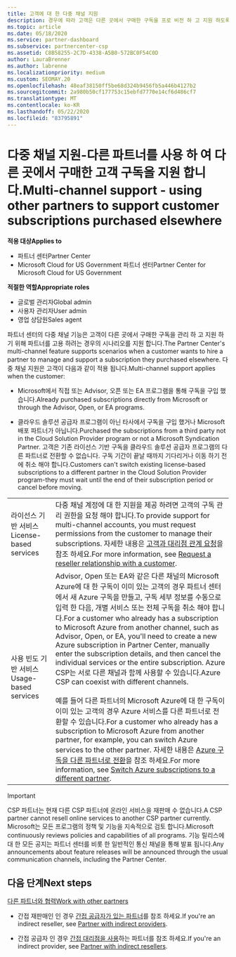```yaml
---
title: 고객에 대 한 다중 채널 지원
description: 경우에 따라 고객은 다른 곳에서 구매한 구독을 프로 비전 하 고 지원 하도록 고용 하고자 할 수 있습니다.
ms.topic: article
ms.date: 05/18/2020
ms.service: partner-dashboard
ms.subservice: partnercenter-csp
ms.assetid: C8B58255-2C7D-4338-A5B0-572BC0F54C0D
author: LauraBrenner
ms.author: labrenne
ms.localizationpriority: medium
ms.custom: SEOMAY.20
ms.openlocfilehash: 48eaf38150ff5be68d324b9456fb5a446b4127b2
ms.sourcegitcommit: 2a980b50cf177753c15ebfd7770e14cf6d486cf7
ms.translationtype: MT
ms.contentlocale: ko-KR
ms.lasthandoff: 05/22/2020
ms.locfileid: "83795891"
---
```

# <a name="multi-channel-support---using-other-partners-to-support-customer-subscriptions-purchased-elsewhere"></a><span data-ttu-id="095b2-103">다중 채널 지원-다른 파트너를 사용 하 여 다른 곳에서 구매한 고객 구독을 지원 합니다.</span><span class="sxs-lookup"><span data-stu-id="095b2-103">Multi-channel support - using other partners to support customer subscriptions purchased elsewhere</span></span>

<span data-ttu-id="095b2-104">**적용 대상**</span><span class="sxs-lookup"><span data-stu-id="095b2-104">**Applies to**</span></span>

- <span data-ttu-id="095b2-105">파트너 센터</span><span class="sxs-lookup"><span data-stu-id="095b2-105">Partner Center</span></span>
- <span data-ttu-id="095b2-106">Microsoft Cloud for US Government 파트너 센터</span><span class="sxs-lookup"><span data-stu-id="095b2-106">Partner Center for Microsoft Cloud for US Government</span></span>

<span data-ttu-id="095b2-107">**적절한 역할**</span><span class="sxs-lookup"><span data-stu-id="095b2-107">**Appropriate roles**</span></span>

- <span data-ttu-id="095b2-108">글로벌 관리자</span><span class="sxs-lookup"><span data-stu-id="095b2-108">Global admin</span></span>
- <span data-ttu-id="095b2-109">사용자 관리자</span><span class="sxs-lookup"><span data-stu-id="095b2-109">User admin</span></span>
- <span data-ttu-id="095b2-110">영업 상담원</span><span class="sxs-lookup"><span data-stu-id="095b2-110">Sales agent</span></span>

<span data-ttu-id="095b2-111">파트너 센터의 다중 채널 기능은 고객이 다른 곳에서 구매한 구독을 관리 하 고 지원 하기 위해 파트너를 고용 하려는 경우의 시나리오를 지원 합니다.</span><span class="sxs-lookup"><span data-stu-id="095b2-111">The Partner Center's multi-channel feature supports scenarios when a customer wants to hire a partner to manage and support a subscription they purchased elsewhere.</span></span> <span data-ttu-id="095b2-112">다중 채널 지원은 고객이 다음과 같이 적용 됩니다.</span><span class="sxs-lookup"><span data-stu-id="095b2-112">Multi-channel support applies when the customer:</span></span>

- <span data-ttu-id="095b2-113">Microsoft에서 직접 또는 Advisor, 오픈 또는 EA 프로그램을 통해 구독을 구입 했습니다.</span><span class="sxs-lookup"><span data-stu-id="095b2-113">Already purchased subscriptions directly from Microsoft or through the Advisor, Open, or EA programs.</span></span>

- <span data-ttu-id="095b2-114">클라우드 솔루션 공급자 프로그램이 아닌 타사에서 구독을 구입 했거나 Microsoft 배포 파트너가 아닙니다.</span><span class="sxs-lookup"><span data-stu-id="095b2-114">Purchased the subscriptions from a third party not in the Cloud Solution Provider program or not a Microsoft Syndication Partner.</span></span> <span data-ttu-id="095b2-115">고객은 기존 라이선스 기반 구독을 클라우드 솔루션 공급자 프로그램의 다른 파트너로 전환할 수 없습니다. 구독 기간이 끝날 때까지 기다리거나 이동 하기 전에 취소 해야 합니다.</span><span class="sxs-lookup"><span data-stu-id="095b2-115">Customers can't switch existing license-based subscriptions to a different partner in the Cloud Solution Provider program-they must wait until the end of their subscription period or cancel before moving.</span></span>

| | |
|---------|---------|
|<span data-ttu-id="095b2-116">라이선스 기반 서비스</span><span class="sxs-lookup"><span data-stu-id="095b2-116">License-based services</span></span>    | <span data-ttu-id="095b2-117">다중 채널 계정에 대 한 지원을 제공 하려면 고객의 구독 관리 권한을 요청 해야 합니다.</span><span class="sxs-lookup"><span data-stu-id="095b2-117">To provide support for multi-channel accounts, you must request permissions from the customer to manage their subscriptions.</span></span> <span data-ttu-id="095b2-118">자세한 내용은 [고객과 대리점 관계 요청](request-a-relationship-with-a-customer.md)을 참조 하세요.</span><span class="sxs-lookup"><span data-stu-id="095b2-118">For more information, see [Request a reseller relationship with a customer](request-a-relationship-with-a-customer.md).</span></span>   |
|<span data-ttu-id="095b2-119">사용 빈도 기반 서비스</span><span class="sxs-lookup"><span data-stu-id="095b2-119">Usage-based services</span></span>     |  <span data-ttu-id="095b2-120">Advisor, Open 또는 EA와 같은 다른 채널의 Microsoft Azure에 대 한 구독이 이미 있는 고객의 경우 파트너 센터에서 새 Azure 구독을 만들고, 구독 세부 정보를 수동으로 입력 한 다음, 개별 서비스 또는 전체 구독을 취소 해야 합니다.</span><span class="sxs-lookup"><span data-stu-id="095b2-120">For a customer who already has a subscription to Microsoft Azure from another channel, such as Advisor, Open, or EA, you'll need to create a new Azure subscription in Partner Center, manually enter the subscription details, and then cancel the individual services or the entire subscription.</span></span> <span data-ttu-id="095b2-121">Azure CSP는 서로 다른 채널과 함께 사용할 수 있습니다.</span><span class="sxs-lookup"><span data-stu-id="095b2-121">Azure CSP can coexist with different channels.</span></span><br/><br/> <span data-ttu-id="095b2-122">예를 들어 다른 파트너의 Microsoft Azure에 대 한 구독이 이미 있는 고객의 경우 Azure 서비스를 다른 파트너로 전환할 수 있습니다.</span><span class="sxs-lookup"><span data-stu-id="095b2-122">For a customer who already has a subscription to Microsoft Azure from another partner, for example, you can switch Azure services to the other partner.</span></span>  <span data-ttu-id="095b2-123">자세한 내용은 [Azure 구독을 다른 파트너로 전환](switch-azure-subscriptions-to-a-different-partner.md)을 참조 하세요.</span><span class="sxs-lookup"><span data-stu-id="095b2-123">For more information, see [Switch Azure subscriptions to a different partner](switch-azure-subscriptions-to-a-different-partner.md).</span></span> |

> [!IMPORTANT]  
> <span data-ttu-id="095b2-124">CSP 파트너는 현재 다른 CSP 파트너에 온라인 서비스을 재판매 수 없습니다.</span><span class="sxs-lookup"><span data-stu-id="095b2-124">A CSP partner cannot resell online services to another CSP partner currently.</span></span> <span data-ttu-id="095b2-125">Microsoft는 모든 프로그램의 정책 및 기능을 지속적으로 검토 합니다.</span><span class="sxs-lookup"><span data-stu-id="095b2-125">Microsoft continuously reviews policies and capabilities of all programs.</span></span> <span data-ttu-id="095b2-126">기능 릴리스에 대 한 모든 공지는 파트너 센터를 비롯 한 일반적인 통신 채널을 통해 발표 됩니다.</span><span class="sxs-lookup"><span data-stu-id="095b2-126">Any announcements about feature releases will be announced through the usual communication channels, including the Partner Center.</span></span>

## <a name="next-steps"></a><span data-ttu-id="095b2-127">다음 단계</span><span class="sxs-lookup"><span data-stu-id="095b2-127">Next steps</span></span>

[<span data-ttu-id="095b2-128">다른 파트너와 협력</span><span class="sxs-lookup"><span data-stu-id="095b2-128">Work with other partners</span></span>](work-with-other-partners.md)

- <span data-ttu-id="095b2-129">간접 재판매인 인 경우 [간접 공급자가 있는 파트너](indirect-reseller-tasks-in-partner-center.md)를 참조 하세요.</span><span class="sxs-lookup"><span data-stu-id="095b2-129">If you're an indirect reseller, see [Partner with indirect providers](indirect-reseller-tasks-in-partner-center.md).</span></span>

- <span data-ttu-id="095b2-130">간접 공급자 인 경우 [간접 대리점을 사용](indirect-provider-tasks-in-partner-center.md)하는 파트너를 참조 하세요.</span><span class="sxs-lookup"><span data-stu-id="095b2-130">If you're an indirect provider, see [Partner with indirect resellers](indirect-provider-tasks-in-partner-center.md).</span></span>
